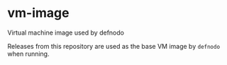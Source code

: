 # vm-image
Virtual machine image used by defnodo

Releases from this repository are used as the base VM image by `defnodo` when running.